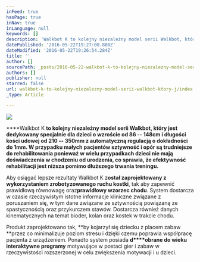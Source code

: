 ```yaml
---
inFeed: true
hasPage: true
inNav: true
inLanguage: null
keywords: []
description: 'Walkbot K to kolejny niezależny model serii Walkbot, który jest dedykowany specjalnie dla dzieci o wzroście od 86 – 148cm i długości kości udowej od 210 – 350mm z automatyczną regulacją o dokładności do 1mm. W przypadku małych pacjentów sztywność i opór są trudniejsze do rehabilitowania ponieważ w wielu przypadkach dzieci nie mają doświadczenia w chodzeniu od urodzenia, co sprawia, że efektywność rehabilitacji jest niższa pomimo dłuższego trwania treningu.'
datePublished: '2016-05-22T19:27:00.808Z'
dateModified: '2016-05-22T19:26:54.284Z'
title: ''
author: []
sourcePath: _posts/2016-05-22-walkbot-k-to-kolejny-niezalezny-model-serii-walkbot-ktory-j.md
authors: []
publisher: null
starred: false
url: walkbot-k-to-kolejny-niezalezny-model-serii-walkbot-ktory-j/index.html
_type: Article

---
```

![](https://s3-us-west-2.amazonaws.com/the-grid-img/p/6672e9507055c16ef0ca085f9375c7c2ac940363.jpg)

****Walkbot K **to kolejny niezależny model serii Walkbot, który jest dedykowany specjalnie dla dzieci o wzroście od 86 -- 148cm i długości kości udowej od 210 -- 350mm z automatyczną regulacją o dokładności do 1mm. W przypadku małych pacjentów sztywność i opór są trudniejsze do rehabilitowania ponieważ w wielu przypadkach dzieci nie mają doświadczenia w chodzeniu od urodzenia, co sprawia, że efektywność rehabilitacji jest niższa pomimo dłuższego trwania treningu.**

Aby osiągać lepsze rezultaty Walkbot K z**ostał zaprojektowany z wykorzystaniem zrobotyzowanego ruchu kostki**, tak aby zapewnić prawidłową równowagę oraz**prawidłowy wzorzec chodu**. System dostarcza w czasie rzeczywistym istotne informacje kliniczne związane z poruszaniem się, w tym dane związane ze sztywnością powiązaną ze spastycznością oraz przykurczem stawów. Dostarcza również danych kinematycznych na temat bioder, kolan oraz kostek w trakcie chodu.

Produkt zaprojektowano tak, **by kojarzył się dziecku z placem zabaw **przez co minimalizuje poziom stresu i dzięki czemu poprawia współpracę pacjenta z urządzeniem. Ponadto system posiada **d****obrane do wieku interaktywne programy** motywujące w postaci gier i zabaw w rzeczywistości rozszerzonej w celu zwiększenia motywacji i u dzieci.